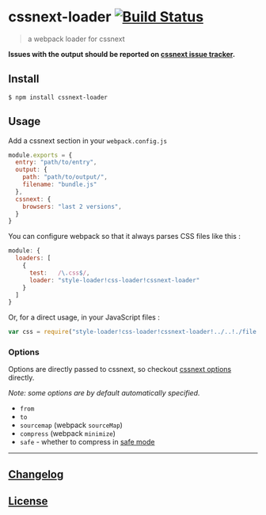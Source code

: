 # cssnext-loader [![Build Status](http://img.shields.io/travis/cssnext/cssnext-loader.svg)](https://travis-ci.org/cssnext/cssnext-loader)

> a webpack loader for cssnext

**Issues with the output should be reported on [cssnext issue tracker](https://github.com/cssnext/cssnext/issues).**

## Install

```console
$ npm install cssnext-loader
```

## Usage

Add a cssnext section in your `webpack.config.js`

```javascript
module.exports = {
  entry: "path/to/entry",
  output: {
    path: "path/to/output/",
    filename: "bundle.js"
  },
  cssnext: {
    browsers: "last 2 versions",
  }
}
```

You can configure webpack so that it always parses CSS files like this :

```javascript
module: {
  loaders: [
    {
      test:   /\.css$/,
      loader: "style-loader!css-loader!cssnext-loader"
    }
  ]
}
```

Or, for a direct usage, in your JavaScript files :

```javascript
var css = require("style-loader!css-loader!cssnext-loader!../..!./file.css")
```

### Options

Options are directly passed to cssnext, so checkout [cssnext options](http://cssnext.io/usage/) directly.

_Note: some options are by default automatically specified._

- `from`
- `to`
- `sourcemap` (webpack `sourceMap`)
- `compress` (webpack `minimize`)
- `safe` - whether to compress in [safe mode](http://cssnano.co/options/#-options-safe-bool-)

---

## [Changelog](CHANGELOG.md)

## [License](LICENSE)
